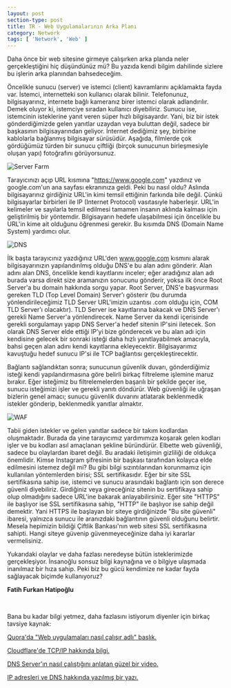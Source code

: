 ```yaml
---
layout: post
section-type: post
title: TR - Web Uygulamalarının Arka Planı
category: Network
tags: [ 'Network', 'Web' ]
---
```

Daha önce bir web sitesine girmeye çalışırken arka planda neler gerçekleştiğini hiç düşündünüz mü? Bu yazıda kendi bilgim dahilinde sizlere bu işlerin arka planından bahsedeceğim.

Öncelikle sunucu (server) ve istemci (client) kavramlarını açıklamakta fayda var. İstemci, internetteki son kullanıcı olarak bilinir. Telefonunuz, bilgisayarınız, internete bağlı kameranız birer istemci olarak adlandırılır. Demek oluyor ki, istemciye sıradan kullanıcı diyebiliriz. Sunucu ise, istemcinin isteklerine yanıt veren süper hızlı bilgisayardır. Yani, biz bir istek gönderdiğimizde gelen yanıtlar uzaydan veya buluttan değil, sadece bir başkasının bilgisayarından geliyor. İnternet dediğimiz şey, birbirine kablolarla bağlanmış bilgisayar sürüsüdür. Aşağıda, filmlerde çok gördüğümüz türden bir sunucu çiftliği (birçok sunucunun birleşmesiyle oluşan yapı) fotoğrafını görüyorsunuz.

![Server Farm](https://img.yle.fi/uutiset/ulkomaat/article7467687.ece/ALTERNATES/w960/129%20massadata%20datakeskus%20pilvipalvelu%20serveri "Örnek bir sunucu çiftliği")

Tarayıcınızı açıp URL kısmına "https://www.google.com" yazdınız ve google.com'un ana sayfası ekranınıza geldi. Peki bu nasıl oldu? Aslında bilgisayarınız girdiğiniz URL'in kimi temsil ettiğinin farkında bile değil. Çünkü bilgisayarlar birbirleri ile IP (Internet Protocol) vasıtasıyle haberleşir. URL'in kelimeler ve sayılarla temsil edilmesi tamamen insanın aklında kalması için geliştirilmiş bir yöntemdir. Bilgisayarın hedefe ulaşabilmesi için öncelikle bu URL'in kime ait olduğunu öğrenmesi gerekir. Bu kısımda DNS (Domain Name System) yardımcı olur.

![DNS](https://www.cloudflare.com/img/learning/dns/what-is-dns/dns-lookup-diagram.png "DNS nasıl çalışır")

İlk başta tarayıcınız yazdığınız URL'den www.google.com kısmını alarak bilgisayarınızın yapılandırılmış olduğu DNS'e bu alan adını gönderir. Alan adını alan DNS, öncelikle kendi kayıtlarını inceler; eğer aradığınız alan adı burada varsa direkt size aramanızın sonucunu gönderir, yoksa ilk önce Root Server'a bu domain hakkında sorgu yapar. Root Server, DNS'e başvurması gereken TLD (Top Level Domain) Server'ı gösterir (bu durumda yönlendirileceğimiz TLD Server URL'imizin uzantısı .com olduğu için, COM TLD Server'ı olacaktır). TLD Server ise kayıtlarına bakacak ve DNS Server'ı gerekli Name Server'a yönlendirecek. Name Server da kendi içerisinde gerekli sorgulamayı yapıp DNS Server'a hedef sitenin IP'sini iletecek. Son olarak DNS Server elde ettiği IP'yi bize gönderecek ve bu alan adı için kendisine gelecek bir sonraki isteği daha hızlı yanıtlayabilmek amacıyla, bahsi geçen alan adını kendi kayıtlarına ekleyecektir. Bilgisayarımız kavuştuğu hedef sunucu IP'si ile TCP bağlantısı gerçekleştirecektir.

Bağlantı sağlandıktan sonra; sunucunun güvenlik duvarı, gönderdiğimiz isteği kendi yapılandırmasına göre belirli birkaç filtreleme işlemine maruz bırakır. Eğer isteğimiz bu filtrelemelerden başarılı bir şekilde geçer ise, sunucu isteğimizi işler ve gerekli yanıtı döndürür. Web güvenliği ile uğraşan bizlerin genel amacı; sunucu güvenlik duvarını atlatarak beklenmedik istekler gönderip, beklenmedik yanıtlar almaktır.

![WAF](https://www.cloudflare.com/img/learning/ddos/glossary/waf/waf.png "Güvenlik duvarı gösterimi")

Tabii giden istekler ve gelen yanıtlar sadece bir takım kodlardan oluşmaktadır. Burada da yine tarayıcımız yardımımıza koşarak gelen kodları işler ve bu kodları asıl amaçlanan şekline büründürür. Elbette web güvenliği, sadece bu olaylardan ibaret değil. Bu aradaki iletişimin gizliliği de oldukça önemlidir. Kimse Instagram şifresinin bir başkası tarafından kolayca elde edilmesini istemez değil mi? Bu gibi bilgi sızıntılarından korunmamız için kullanılan yöntemlerden birisi; SSL sertifikasıdır. Eğer bir site SSL sertifikasına sahip ise, istemci ve sunucu arasındaki bağlantı için son derece güvenli diyebiliriz. Girdiğiniz veya gireceğiniz sitenin bu sertifikaya sahip olup olmadığını sadece URL'ine bakarak anlayabilirsiniz. Eğer site "HTTPS" ile başlıyor ise SSL sertifikasına sahip, "HTTP" ile başlıyor ise sahip değil demektir. Yani HTTPS ile başlayan bir siteye girdiğinizde "Bu site güvenli" ibaresi, yalnızca sunucu ile aranızdaki bağlantının güvenli olduğunu belirtir. Mesela hepimizin bildiği Çiftlik Bankası'nın web sitesi SSL sertifikasına sahipti. Hangi siteye güvenip güvenmeyeceğinize daha iyi kararlar vermelisiniz.


Yukarıdaki olaylar ve daha fazlası neredeyse bütün isteklerimizde gerçekleşiyor. İnsanoğlu sonsuz bilgi kaynağına ve o bilgiye ulaşmada inanılmaz bir hıza sahip. Peki biz bu gücü kendimize ne kadar fayda sağlayacak biçimde kullanıyoruz?


**Fatih Furkan Hatipoğlu**

&nbsp;

Bana bu kadar bilgi yetmez, daha fazlasını istiyorum diyenler için birkaç tavsiye kaynak:


[Quora'da "Web uygulamaları nasıl çalışır adlı" başlık.](https://www.quora.com/How-does-a-web-application-work)

[Cloudflare'de TCP/IP hakkında bilgi.](https://www.cloudflare.com/learning/ddos/glossary/tcp-ip/)

[DNS Server'ın nasıl çalıştığını anlatan güzel bir video.](https://www.youtube.com/watch?v=mpQZVYPuDGU)

[IP adresleri ve DNS hakkında yazılmış bir yazı.](https://www.howtogeek.com/341307/how-do-ip-addresses-work/)
